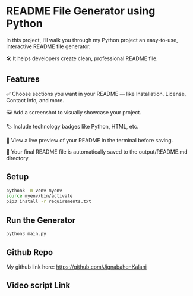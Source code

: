 # README File Generator using Python
In this project, I’ll walk you through my Python project an easy-to-use, interactive README file generator.

🛠️ It helps developers create clean, professional README file.

## Features
✅ Choose sections you want in your README — like Installation, License, Contact Info, and more.

🖼️ Add a screenshot to visually showcase your project.

🏷️ Include technology badges like Python, HTML, etc.

👀 View a live preview of your README in the terminal before saving.

💾 Your final README file is automatically saved to the output/README.md directory.

## Setup

```bash
python3 -m venv myenv
source myenv/bin/activate 
pip3 install -r requirements.txt
```

## Run the Generator

```bash
python3 main.py
```
## Github Repo
My github link here: https://github.com/JignabahenKalani

## Video script Link